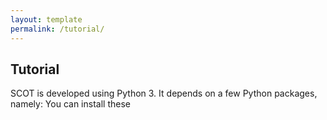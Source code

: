 ```yaml
---
layout: template
permalink: /tutorial/
---
```


## Tutorial
SCOT is developed using Python 3. It depends on a few Python packages, namely:
You can install these  



